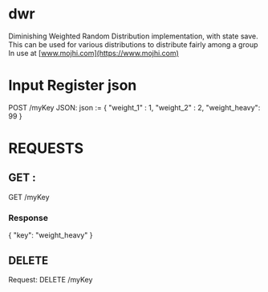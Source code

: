 # dwr
Diminishing Weighted Random Distribution implementation, with state save.
This can be used for various distributions to distribute fairly among a group
In use at [www.mojhi.com](https://www.mojhi.com)

# Input Register json
POST /myKey JSON:
json := {
                "weight_1" : 1,
                "weight_2" : 2,
                "weight_heavy": 99
        }

# REQUESTS
## GET : 
GET <host>/myKey
### Response
{ "key": "weight_heavy" }

## DELETE
Request: DELETE <host>/myKey

    
    



